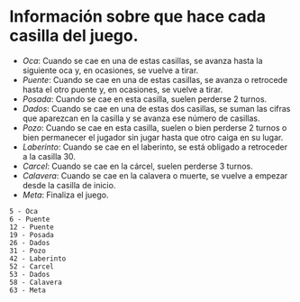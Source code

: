 # Información sobre que hace cada casilla del juego.

- *Oca*: Cuando se cae en una de estas casillas, se avanza hasta la siguiente oca y, en ocasiones, se vuelve a tirar.
- *Puente*: Cuando se cae en una de estas casillas, se avanza o retrocede hasta el otro puente y, en ocasiones, se vuelve a tirar.
- *Posada*: Cuando se cae en esta casilla, suelen perderse 2 turnos.
- *Dados*: Cuando se cae en una de estas dos casillas, se suman las cifras que aparezcan en la casilla y se avanza ese número de casillas.
- *Pozo*: Cuando se cae en esta casilla, suelen o bien perderse 2 turnos o bien permanecer el jugador sin jugar hasta que otro caiga en su lugar.
- *Laberinto*: Cuando se cae en el laberinto, se está obligado a retroceder a la casilla 30.
- *Carcel*: Cuando se cae en la cárcel, suelen perderse 3 turnos.
- *Calavera*: Cuando se cae en la calavera o muerte, se vuelve a empezar desde la casilla de inicio.
- *Meta*: Finaliza el juego.

```
5 - Oca
6 - Puente
12 - Puente
19 - Posada
26 - Dados
31 - Pozo
42 - Laberinto
52 - Carcel
53 - Dados
58 - Calavera
63 - Meta
```
